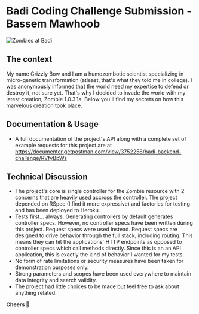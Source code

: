 # Badi Coding Challenge Submission - Bassem Mawhoob
![Zombies at Badi](https://user-images.githubusercontent.com/4199523/33260366-e54216aa-d35f-11e7-8442-8d9e1cd67d88.jpg)

## The context
My name Grizzly Bow and I am a humozombotic scientist specializing in micro-genetic transformation (atleast, that's what they told me in college). I was anonymously informed that the world need my expertise to defend or destroy it, not sure yet. That's why I decided to invade the world with my latest creation, Zombie 1.0.3.1a. Below you'll find my secrets on how this marvelous creation took place.

## Documentation & Usage
* A full documentation of the project's API along with a complete set of example requests for this project are at https://documenter.getpostman.com/view/3752258/badi-backend-challenge/RVfyBpWs

## Technical Discussion
* The project's core is single controller for the Zombie resource with 2 concerns that are heavily used accross the controller. The project depended on RSpec (I find it more expressive) and factories for testing and has been deployed to Heroku. 
* Tests first... always. Generating controllers by default generates controller specs. However, no controller specs have been written during this project. Request specs were used instead. Request specs are designed to drive behavior through the full stack, including routing. This means they can hit the applications' HTTP endpoints as opposed to controller specs which call methods directly. Since this is an an API application, this is exactly the kind of behavior I wanted for my tests.
* No form of rate limitations or security measures have been taken for demonstration purposes only.
* Strong parameters and scopes have been used everywhere to maintain data integrity and search validity.
* The project had little choices to be made but feel free to ask about anything related.

**Cheers :beers:**

